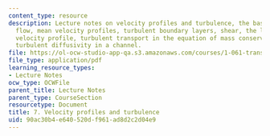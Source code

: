 ```yaml
---
content_type: resource
description: Lecture notes on velocity profiles and turbulence, the basics of turbulent
  flow, mean velocity profiles, turbulent boundary layers, shear, the logarithmic
  velocity profile, turbulent transport in the equation of mass conservation, and
  turbulent diffusivity in a channel.
file: https://ol-ocw-studio-app-qa.s3.amazonaws.com/courses/1-061-transport-processes-in-the-environment-fall-2008/90ac30b4e640520df961ad8d2c2d04e9_lec_07.pdf
file_type: application/pdf
learning_resource_types:
- Lecture Notes
ocw_type: OCWFile
parent_title: Lecture Notes
parent_type: CourseSection
resourcetype: Document
title: 7. Velocity profiles and turbulence
uid: 90ac30b4-e640-520d-f961-ad8d2c2d04e9
---
```

